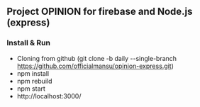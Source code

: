 ## Project OPINION for firebase and Node.js (express) ##

### Install & Run ###
- Cloning from github
(git clone -b daily --single-branch https://github.com/officialmansu/opinion-express.git)
- npm install
- npm rebuild
- npm start
- http://localhost:3000/
